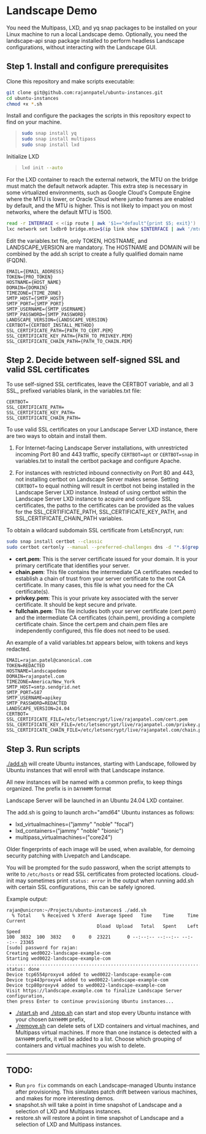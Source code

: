 # Landscape Demo

You need the Multipass, LXD, and yq snap packages to be installed on your Linux machine to run a local Landscape demo. Optionally, you need the landscape-api snap package installed to perform headless Landscape configurations, without interacting with the Landscape GUI.

## Step 1. Install and configure prerequisites

Clone this repository and make scripts executable:

```bash
git clone git@github.com:rajannpatel/ubuntu-instances.git
cd ubuntu-instances
chmod +x *.sh
```

Install and configure the packages the scripts in this repository expect to find on your machine.

> ```bash
> sudo snap install yq
> sudo snap install multipass
> sudo snap install lxd
> ```

Initialize LXD

> ```bash
> lxd init --auto
> ```

For the LXD container to reach the external network, the MTU on the bridge must match the default network adapter. This extra step is necessary in some virtualized environments, such as Google Cloud's Compute Engine where the MTU is lower, or Oracle Cloud where jumbo frames are enabled by default, and the MTU is higher. This is not likely to impact you on most networks, where the default MTU is 1500.

```bash
read -r INTERFACE < <(ip route | awk '$1=="default"{print $5; exit}')
lxc network set lxdbr0 bridge.mtu=$(ip link show $INTERFACE | awk '/mtu/ {print $5}')
```

Edit the variables.txt file, only TOKEN, HOSTNAME, and LANDSCAPE_VERSION are mandatory. The HOSTNAME and DOMAIN will be combined by the add.sh script to create a fully qualified domain name (FQDN).

```text
EMAIL={EMAIL_ADDRESS}
TOKEN={PRO_TOKEN}
HOSTNAME={HOST_NAME}
DOMAIN={DOMAIN}
TIMEZONE={TIME_ZONE}
SMTP_HOST={SMTP_HOST}
SMTP_PORT={SMTP_PORT}
SMTP_USERNAME={SMTP_USERNAME}
SMTP_PASSWORD={SMTP_PASSWORD}
LANDSCAPE_VERSION={LANDSCAPE_VERSION}
CERTBOT={CERTBOT_INSTALL_METHOD}
SSL_CERTIFICATE_PATH={PATH_TO_CERT.PEM}
SSL_CERTIFICATE_KEY_PATH={PATH_TO_PRIVKEY.PEM}
SSL_CERTIFICATE_CHAIN_PATH={PATH_TO_CHAIN.PEM}
```

## Step 2. Decide between self-signed SSL and valid SSL certificates

To use self-signed SSL certificates, leave the CERTBOT variable, and all 3 SSL_ prefixed variables blank, in the variables.txt file:

```text
CERTBOT=
SSL_CERTIFICATE_PATH=
SSL_CERTIFICATE_KEY_PATH=
SSL_CERTIFICATE_CHAIN_PATH=
```

To use valid SSL certificates on your Landscape Server LXD instance, there are two ways to obtain and install them.

1.  For Internet-facing Landscape Server installations, with unrestricted incoming Port 80 and 443 traffic, specify `CERTBOT=apt` or `CERTBOT=snap` in variables.txt to install the certbot package and configure Apache.

2.  For instances with restricted inbound connectivity on Port 80 and 443, not installing certbot on Landscape Server makes sense. Setting `CERTBOT=` to equal nothing will result in certbot not being installed in the Landscape Server LXD instance. Instead of using certbot within the Landscape Server LXD instance to acquire and configure SSL certificates, the paths to the certificates can be provided as the values for the SSL_CERTIFICATE_PATH, SSL_CERTIFICATE_KEY_PATH, and SSL_CERTIFICATE_CHAIN_PATH variables.

To obtain a wildcard subdomain SSL certificate from LetsEncrypt, run:

```bash
sudo snap install certbot --classic
sudo certbot certonly --manual --preferred-challenges dns -d "*.$(grep '^DOMAIN=' variables.txt | cut -d'=' -f2)"
```

-  **cert.pem**: This is the server certificate issued for your domain. It is your primary certificate that identifies your server.
-  **chain.pem**: This file contains the intermediate CA certificates needed to establish a chain of trust from your server certificate to the root CA certificate. In many cases, this file is what you need for the CA certificate(s).
-  **privkey.pem**: This is your private key associated with the server certificate. It should be kept secure and private.
-  **fullchain.pem**: This file includes both your server certificate (cert.pem) and the intermediate CA certificates (chain.pem), providing a complete certificate chain. Since the cert.pem and chain.pem files are independently configured, this file does not need to be used.

An example of a valid variables.txt appears below, with tokens and keys redacted.

```text
EMAIL=rajan.patel@canonical.com
TOKEN=REDACTED
HOSTNAME=landscapedemo
DOMAIN=rajanpatel.com
TIMEZONE=America/New_York
SMTP_HOST=smtp.sendgrid.net
SMTP_PORT=587
SMTP_USERNAME=apikey
SMTP_PASSWORD=REDACTED
LANDSCAPE_VERSION=24.04
CERTBOT=
SSL_CERTIFICATE_FILE=/etc/letsencrypt/live/rajanpatel.com/cert.pem
SSL_CERTIFICATE_KEY_FILE=/etc/letsencrypt/live/rajanpatel.com/privkey.pem
SSL_CERTIFICATE_CHAIN_FILE=/etc/letsencrypt/live/rajanpatel.com/chain.pem
```

## Step 3. Run scripts

[./add.sh](add.sh) will create Ubuntu instances, starting with Landscape, followed by Ubuntu instances that will enroll with that Landscape instance.

All new instances will be named with a common prefix, to keep things organized. The prefix is in `DAYHHMM` format

Landscape Server will be launched in an Ubuntu 24.04 LXD container.

The add.sh is going to launch arch="amd64" Ubuntu instances as follows:
- lxd_virtualmachines=("jammy" "noble" "focal")
- lxd_containers=("jammy" "noble" "bionic")
- multipass_virtualmachines=("core24")

Older fingerprints of each image will be used, when available, for demoing security patching with Livepatch and Landscape.

You will be prompted for the sudo password, when the script attempts to write to `/etc/hosts` or read SSL certificates from protected locations. cloud-init may sometimes print `status: error` in the output when running add.sh with certain SSL configurations, this can be safely ignored.

Example output:

```text
rajan@unicron:~/Projects/ubuntu-instances$ ./add.sh 
  % Total    % Received % Xferd  Average Speed   Time    Time     Time  Current
                                 Dload  Upload   Total   Spent    Left  Speed
100  3832  100  3832    0     0  23221      0 --:--:-- --:--:-- --:--:-- 23365
[sudo] password for rajan: 
Creating wed0022-landscape-example-com
Starting wed0022-landscape-example-com    
................................................................................................................................................................................................................................................................................................................................................................................................................................................................................................................................................................................................................................................
status: done
Device tcp6554proxyv4 added to wed0022-landscape-example-com
Device tcp443proxyv4 added to wed0022-landscape-example-com
Device tcp80proxyv4 added to wed0022-landscape-example-com
Visit https://landscape.example.com to finalize Landscape Server configuration,
then press Enter to continue provisioning Ubuntu instances...
```

-  [./start.sh](start.sh) and [./stop.sh](stop.sh) can start and stop every Ubuntu instance with your chosen `DAYHHMM` prefix, 
-  [./remove.sh](stop.sh) can delete sets of LXD containers and virtual machines, and Multipass virtual machines. If more than one instance is detected with a `DAYHHMM` prefix, it will be added to a list. Choose which grouping of containers and virtual machines you wish to delete.

---

## TODO:

- Run `pro fix` commands on each Landscape-managed Ubuntu instance after provisioning. This simulates patch drift between various machines, and makes for more interesting demos.
- snapshot.sh will take a point in time snapshot of Landscape and a selection of LXD and Multipass instances.
- restore.sh will restore a point in time snapshot of Landscape and a selection of LXD and Multipass instances.
